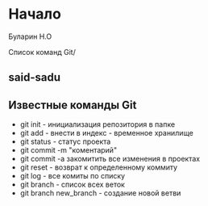 

# Начало
Буларин Н.О

Список команд Git/



## said-sadu

## Известные команды Git

* git init - инициализация репозитория в папке
* git add - внести в индекс - временное хранилище 
* git status - статус проекта
* git commit -m "коментарий"
* git commit -a закомитить все изменения в проектах
* git reset - возврат к определенному коммиту
* git log - все комиты по списку
* git branch - список всех веток
* git branch new_branch - создание новой ветви